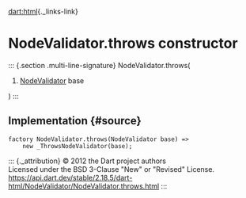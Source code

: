 [dart:html](../../dart-html/dart-html-library){._links-link}

NodeValidator.throws constructor
================================

::: {.section .multi-line-signature}
NodeValidator.throws(

1.  [NodeValidator](../nodevalidator-class) base

)
:::

Implementation {#source}
--------------

``` {.language-dart data-language="dart"}
factory NodeValidator.throws(NodeValidator base) =>
    new _ThrowsNodeValidator(base);
```

::: {._attribution}
© 2012 the Dart project authors\
Licensed under the BSD 3-Clause \"New\" or \"Revised\" License.\
<https://api.dart.dev/stable/2.18.5/dart-html/NodeValidator/NodeValidator.throws.html>
:::

